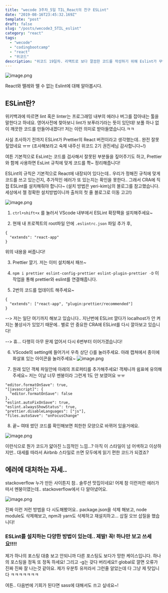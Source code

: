 ```yaml
---
title: "wecode 3주차_5일 TIL_React의 친구 ESLint"
date: "2019-08-16T23:45:32.169Z"
template: "post"
draft: false
slug: "/posts/wecode3_5TIL_eslint"
category: "react"
tags:
  - "wecode"
  - "codingbootcamp"
  - "react"
  - "위코드"
description: "위코드 19일차. 리액트로 보다 깔끔한 코드를 작성하기 위해 Eslint가 무엇인지, 어떻게 설치하는지 알아보았다!"
---
```


![image.png](https://images.velog.io/post-images/dooreplay/1e892810-c1b4-11e9-a7d0-358f0b555fd4/image.png)

React와 뗄레와 뗄 수 없는 Eslint에 대해 알아봅시다.

## ESLint란?

위키백과에 따르면 lint 혹은 linter는 프로그래밍 내부의 에러나 버그를 잡아내는 툴을 말한다고 하네요. 영어사전에 찾아보니 lint가 보푸라기라는 뜻이 있던데! 보풀 하나 없이 깨끗한 코드를 만들어내겠다!! 저는 이런 의미로 받아들였습니다.ㅋㅋ

사실 조사하기 전까지 ESLint가 Prettier의 React 버전이라고 생각했는데.. 완전 잘못 짚었네요 ㅠㅠ (조사해보라고 숙제 내주신 위코드 2기 권진세님 감사합니다~!)

여튼 기본적으로 EsLint는 코드를 검사해서 잘못된 부분들을 짚어주기도 하고, Prettier와 함께 사용하면 EsLint 규칙에 맞게 코드를 쫙~ 정리해줍니다!

ESLint의 규칙은 기본적으로 React에 내장되어 있다는데.. 우리가 정해진 규칙에 맞게 코드를 쓰고 있는건지, 추가적인 에러가 또 있는지는 확인을 못한다..
그래서 CRA에 직접 ESLint를 설치해줘야 합니다~
(설치 방법은 yeri-kim님의 블로그를 참고했습니다. 세상에서 젤 정확한 설치방법이니까 출처의 첫 줄 블로그로 이동 고고!)

![image.png](https://images.velog.io/post-images/dooreplay/08865220-c1b6-11e9-89bf-bf019f725a6c/image.png)

1. `ctrl+shift+x` 를 눌러서 VScode 내부에서 ESLint 확장팩을 설치해주세요~

2. 현재 내 프로젝트의 root파일 안에 `.eslintrc.json` 파일 추가 후,

```
{
  "extends": "react-app"
}
```

위의 내용을 써줍니다!

3. Prettier 깔기. 저는 이미 설치해서 패쓰~

4. `npm i prettier eslint-config-prettier eslint-plugin-prettier -D` 이 작업을 통해 prettier와 eslint를 연결해줍니다.

5. 2번의 코드를 업데이트 해주세요~

```
{
  "extends": ["react-app", "plugin:prettier/recommended"]
}
```

--> 저는 일단 여기까지 해보고 있습니다.. 지난번에 ESLint 깔다가 localhost가 안 켜지는 불상사가 있었기 때문에.. 별로 안 중요한 CRA에 ESLint를 다시 깔아보고 있습니다!

--> 휴... 다행히 아무 문제 없어서 다시 6번부터 이어가겠습니다!

6. VScode의 setting에 들어가서 우측 상단 {}를 눌러주세요. 아래 캡쳐에서 종이에 화살표 있는 아이콘을 눌러주세요~
   ![image.png](https://images.velog.io/post-images/dooreplay/587b2740-c1b8-11e9-a7d0-358f0b555fd4/image.png)

7. 원래 있던 객체 파일안에 아래의 프로퍼티를 추가해주세요! 객체니까 쉼표에 유의해주세요~ 저는 이날 너무 멘붕이라 그런게 1도 안 보였어요 ㅠㅠ

```
"editor.formatOnSave": true,
"[javascript]": {
  "editor.formatOnSave": false
},
"eslint.autoFixOnSave": true,
"eslint.alwaysShowStatus": true,
"prettier.disableLanguages": ["js"],
"files.autoSave": "onFocusChange"

```

8. 끝~ 여태 썼던 코드를 확인해보면 희한한 모양으로 바뀌어 있을거에요.

![image.png](https://images.velog.io/post-images/dooreplay/c581eb80-c1b8-11e9-a7d0-358f0b555fd4/image.png)

이런식으로 뭔가 코드가 얇아진 느낌적인 느낌...? 아직 이 스타일이 넘 어색하고 이상하지만.. 대세를 따라서 Airbnb 스타일로 쓰면 모두에게 읽기 편한 코드가 되겠죠?

## 에러에 대처하는 자세..

stackoverflow 누가 만든 사이튼지 참.. 솔루션 맛집이네요!
어제 참 이런저런 에러가 떠서 멘붕이였는데.. stackoverflow에서 다 알아냈어요.

![image.png](https://images.velog.io/post-images/dooreplay/082788f0-c1b9-11e9-a7d0-358f0b555fd4/image.png)

진짜 이런 저런 방법을 다 시도해봤어요..
package.json을 삭제 해보고, node module도 삭제해보고, npm과 yarn도 삭제하고 재설치하고... 삽질 오브 삽질을 했습니다!

### ESLint를 설치하는 다양한 방법이 있는데.. 제발! 꼭! 하나만 보고 쓰세요!!!!

제가 하나의 포스팅 대충 보고 안되니까 다른 포스팅도 보다가 망한 케이스입니다.
하나의 포스팅을 정독 또 정독 하세요!
그리고 -g는 갖다 버리세요!! global로 깔면 오류가 진짜 진짜 잘 나는것 같아요.
제가 우분투 유저라서 그런줄 알았는데 다 그냥 제 탓입니다 ㅋㅋㅋㅋㅋㅋㅋ

여튼.. 다음번에 기회가 된다면 sass에 대해서도 쓰고 싶네요~!
